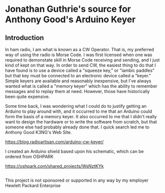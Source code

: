 # Jonathan Guthrie's source for Anthony Good's Arduino Keyer

## Introduction

In ham radio, I am what is known as a CW Operator.  That is, my preferred way of using the radio is Morse Code.  I was first licensed when one was required to demonstate skill in Morse Code receiving and sending, and I just kind of kept on that way.  In order to send CW, the easiest thing to do that I have found is to use a device called a "squeeze key," or "iambic paddles" but that key must be connected to an electronic device called a "keyer."  Simple keyers are available and reasonably inexpensive, but I've always wanted what is called a "memory keyer" which has the ability to remember messages and to replay them at need.  However, those have historically been quite expensive.

Some time back, I was wondering what I could do to justify getting an Arduino to play around with, and it occurred to me that an Arduino could form the basis of a memory keyer.  It also occurred to me that I didn't really want to design the hardware or to write the software from scratch, but that someone else had probably already done that.  I quick search led me to Anthony Good K3NG's Web Site.

https://blog.radioartisan.com/arduino-cw-keyer/

I created an Arduino shield based upon his schematic, which can be ordered from OSHPARK

https://oshpark.com/shared_projects/WsNztKYk

##

This project is not sponsored or supported in any way by my employer Hewlett Packard Enterprise

